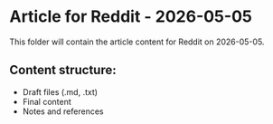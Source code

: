 # Article for Reddit - 2026-05-05

This folder will contain the article content for Reddit on 2026-05-05.

## Content structure:
- Draft files (.md, .txt)
- Final content
- Notes and references
